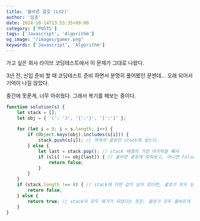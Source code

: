 ```yaml
---
title: '올바른 괄호 (LV2)'
author: '임훈'
date: 2024-10-14T13:53:35+09:00
category: ['POSTS']
tags: ['Javascript', 'Algorithm']
og_image: "/images/gamer.png" 
keywords: ['Javascript', 'Algorithm']
---
```


가고 싶은 회사 라이브 코딩테스트에서 이 문제가 그대로 나왔다. 

3년 전, 신입 준비 할 때 코딩테스트 준비 하면서 분명히 풀어봤던 문젠데... 오래 되어서 기억이 나질 않았다. 

중간에 못푼게, 너무 아쉬웠다. 그래서 복기를 해보는 중이다.

```js
function solution(s) {
    let stack = [];
    let obj = { '(': ')', '{':'}', '[':']' };
    
    for (let i = 0; i < s.length; i++) {
        if (Object.keys(obj).includes(s[i])) { 
            stack.push(s[i]); // 좌측의 괄호만 stack에 넣는다.
        } else {
            let last = stack.pop(); // stack 배열의 가장 마지막을 빼서
            if (s[i] !== obj[last]) { // 올바른 괄호에 맞춰보고, 아니면 false
                return false;
            }
        }
    }
    if (stack.length !== 0) { // stack에 어떤 값이 남아 있다면, 괄호가 모두 닫히지 않았다는 의미가 된다. 고로, false
        return false;
    } else {
        return true; // stack이 모두 제거가 되었다는 뜻은, 괄호가 모두 올바르게 닫혔다는 의미, 고로 true
    }
}
```